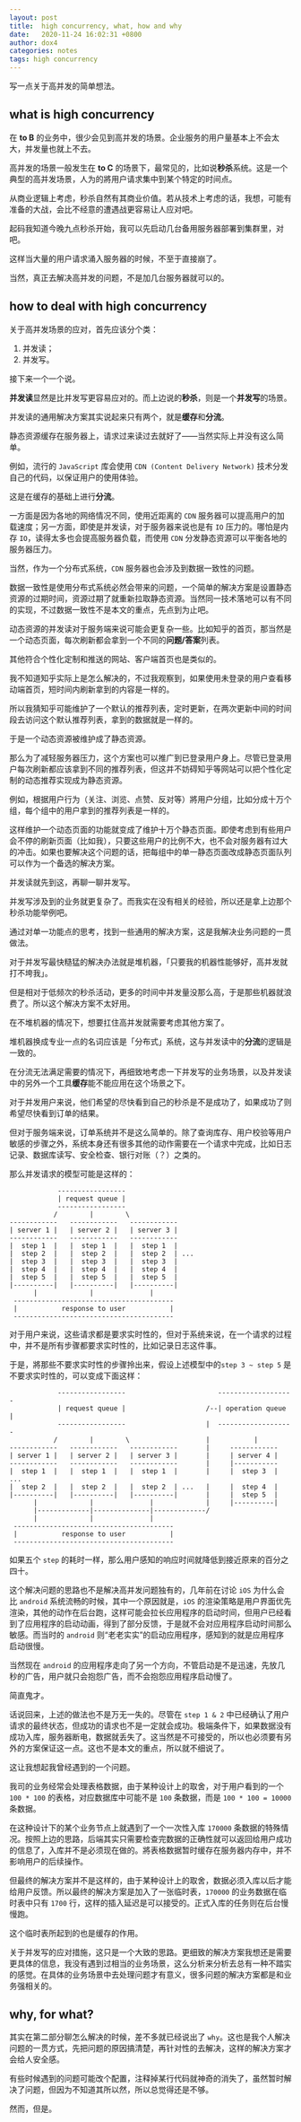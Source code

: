 ```yaml
---
layout: post
title:  high concurrency, what, how and why
date:   2020-11-24 16:02:31 +0800
author: dox4
categories: notes
tags: high concurrency
---
```


写一点关于高并发的简单想法。

## what is high concurrency

在 **to B** 的业务中，很少会见到高并发的场景。企业服务的用户量基本上不会太大，并发量也就上不去。

高并发的场景一般发生在 **to C** 的场景下，最常见的，比如说**秒杀**系统。这是一个典型的高并发场景，人为的將用户请求集中到某个特定的时间点。

从商业逻辑上考虑，秒杀自然有其商业价值。若从技术上考虑的话，我想，可能有准备的大战，会比不经意的遭遇战更容易让人应对吧。

起码我知道今晚九点秒杀开始，我可以先启动几台备用服务器部署到集群里，对吧。

这样当大量的用户请求涌入服务器的时候，不至于直接崩了。

当然，真正去解决高并发的问题，不是加几台服务器就可以的。

## how to deal with high concurrency

关于高并发场景的应对，首先应该分个类：
1. 并发读；
2. 并发写。

接下来一个一个说。

**并发读**显然是比并发写更容易应对的。而上边说的**秒杀**，则是一个**并发写**的场景。

并发读的通用解决方案其实说起来只有两个，就是**缓存**和**分流**。

静态资源缓存在服务器上，请求过来读过去就好了——当然实际上并没有这么简单。

例如，流行的 `JavaScript` 库会使用 `CDN (Content Delivery Network)` 技术分发自己的代码，以保证用户的使用体验。

这是在缓存的基础上进行**分流**。

一方面是因为各地的网络情况不同，使用近距离的 `CDN` 服务器可以提高用户的加载速度；另一方面，即使是并发读，对于服务器来说也是有 `IO` 压力的。哪怕是内存 `IO`，读得太多也会提高服务器负载，而使用 `CDN` 分发静态资源可以平衡各地的服务器压力。

当然，作为一个分布式系统，`CDN` 服务器也会涉及到数据一致性的问题。

数据一致性是使用分布式系统必然会带来的问题，一个简单的解决方案是设置静态资源的过期时间，资源过期了就重新拉取静态资源。当然同一技术落地可以有不同的实现，不过数据一致性不是本文的重点，先点到为止吧。

动态资源的并发读对于服务端来说可能会更复杂一些。比如知乎的首页，那当然是一个动态页面，每次刷新都会拿到一个不同的**问题/答案**列表。

其他符合个性化定制和推送的网站、客户端首页也是类似的。

我不知道知乎实际上是怎么解决的，不过我观察到，如果使用未登录的用户查看移动端首页，短时间内刷新拿到的内容是一样的。

所以我猜知乎可能维护了一个默认的推荐列表，定时更新，在两次更新中间的时间段去访问这个默认推荐列表，拿到的数据就是一样的。

于是一个动态资源被维护成了静态资源。

那么为了减轻服务器压力，这个方案也可以推广到已登录用户身上。尽管已登录用户每次刷新都应该拿到不同的推荐列表，但这并不妨碍知乎等网站可以把个性化定制的动态推荐实现成为静态资源。

例如，根据用户行为（关注、浏览、点赞、反对等）將用户分组，比如分成十万个组，每个组中的用户拿到的推荐列表是一样的。

这样维护一个动态页面的功能就变成了维护十万个静态页面。即使考虑到有些用户会不停的刷新页面（比如我），只要这些用户的比例不大，也不会对服务器有过大的冲击。如果也要解决这个问题的话，把每组中的单一静态页面改成静态页面队列可以作为一个备选的解决方案。

并发读就先到这，再聊一聊并发写。

并发写涉及到的业务就更复杂了。而我实在没有相关的经验，所以还是拿上边那个秒杀功能举例吧。

通过对单一功能点的思考，找到一些通用的解决方案，这是我解决业务问题的一贯做法。

对于并发写最快糙猛的解决办法就是堆机器，「只要我的机器性能够好，高并发就打不垮我」。

但是相对于低频次的秒杀活动，更多的时间中并发量没那么高，于是那些机器就浪费了。所以这个解决方案不太好用。

在不堆机器的情况下，想要扛住高并发就需要考虑其他方案了。

堆机器换成专业一点的名词应该是「分布式」系统，这与并发读中的**分流**的逻辑是一致的。

在分流无法满足需要的情况下，再细致地考虑一下并发写的业务场景，以及并发读中的另外一个工具**缓存**能不能应用在这个场景之下。

对于并发用户来说，他们希望的尽快看到自己的秒杀是不是成功了，如果成功了则希望尽快看到订单的结果。

但对于服务端来说，订单系统并不是这么简单的。除了查询库存、用户校验等用户敏感的步骤之外，系统本身还有很多其他的动作需要在一个请求中完成，比如日志记录、数据库读写、安全检查、银行对账（？）之类的。

那么并发请求的模型可能是这样的：

```plaintext
            -----------------
            | request queue |
            -----------------
           /        |        \
------------   ------------   ------------
| server 1 |   | server 2 |   | server 3 |
------------   ------------   ------------
|  step 1  |   |  step 1  |   |  step 1  |
|  step 2  |   |  step 2  |   |  step 2  | ...
|  step 3  |   |  step 3  |   |  step 3  |
|  step 4  |   |  step 4  |   |  step 4  |
|  step 5  |   |  step 5  |   |  step 5  |
|----------|   |----------|   |----------|
      |             |              |
 ----------------------------------------
 |           response to user           |
 ----------------------------------------
```

对于用户来说，这些请求都是要求实时性的，但对于系统来说，在一个请求的过程中，并不是所有步骤都要求实时性的，比如记录日志这件事。

于是，將那些不要求实时性的步骤拎出来，假设上述模型中的`step 3 ~ step 5` 是不要求实时性的，可以变成下面这样：
```plaintext
            -----------------                       -------------------
            | request queue |                    /--| operation queue |
            -----------------                    |  -------------------
           /        |        \                   |           |
------------   ------------   ------------       |     ------------
| server 1 |   | server 2 |   | server 3 |       |     | server 4 |
------------   ------------   ------------       |     |-----------
|  step 1  |   |  step 1  |   |  step 1  |       |     |  step 3  | ...
|  step 2  |   |  step 2  |   |  step 2  | ...   |     |  step 4  |
|----------|   |----------|   |----------|       |     |  step 5  |
      |             |              |             |     |----------|     
      |-------------|--------------|-------------/
      |             |              |
 ----------------------------------------
 |           response to user           |
 ----------------------------------------
```

如果五个 `step` 的耗时一样，那么用户感知的响应时间就降低到接近原来的百分之四十。

这个解决问题的思路也不是解决高并发问题独有的，几年前在讨论 `iOS` 为什么会比 `android` 系统流畅的时候，其中一个原因就是，`iOS` 的渲染策略是用户界面优先渲染，其他的动作在后台跑，这样可能会拉长应用程序的启动时间，但用户已经看到了应用程序的启动动画，得到了部分反馈，于是就不会对应用程序启动时间那么敏感。而当时的 `android` 则“老老实实”的启动应用程序，感知到的就是应用程序启动很慢。

当然现在 `android` 的应用程序走向了另一个方向，不管启动是不是迅速，先放几秒的广告，用户就只会抱怨广告，而不会抱怨应用程序启动慢了。

简直鬼才。

话说回来，上述的做法也不是万无一失的。尽管在 `step 1 & 2` 中已经确认了用户请求的最终状态，但成功的请求也不是一定就会成功。极端条件下，如果数据没有成功入库，服务器断电，数据就丢失了。这当然是不可接受的，所以也必须要有另外的方案保证这一点。这也不是本文的重点，所以就不细说了。

这让我想起我曾经遇到的一个问题。

我司的业务经常会处理表格数据，由于某种设计上的取舍，对于用户看到的一个 `100 * 100` 的表格，对应数据库中可能不是 `100` 条数据，而是 `100 * 100 = 10000` 条数据。

在这种设计下的某个业务节点上就遇到了一个一次性入库 `170000` 条数据的特殊情况。按照上边的思路，后端其实只需要检查完数据的正确性就可以返回给用户成功的信息了，入库并不是必须现在做的。將表格数据暂时缓存在服务器内存中，并不影响用户的后续操作。

但最终的解决方案并不是这样的，由于某种设计上的取舍，数据必须入库以后才能给用户反馈。所以最终的解决方案是加入了一张临时表，`170000` 的业务数据在临时表中只有 `1700` 行，这样的插入延迟是可以接受的。正式入库的任务则在后台慢慢跑。

这个临时表所起到的也是缓存的作用。

关于并发写的应对措施，这只是一个大致的思路。更细致的解决方案我想还是需要更具体的信息，我没有遇到过相当的业务场景，这么分析来分析去总有一种不踏实的感觉。在具体的业务场景中去处理问题才有意义，很多问题的解决方案都是和业务强相关的。

## why, for what?

其实在第二部分聊怎么解决的时候，差不多就已经说出了 `why`。这也是我个人解决问题的一贯方式，先把问题的原因搞清楚，再针对性的去解决，这样的解决方案才会给人安全感。

有些时候遇到的问题可能改个配置，注释掉某行代码就神奇的消失了，虽然暂时解决了问题，但因为不知道其所以然，所以总觉得还是不够。

然而，但是。

